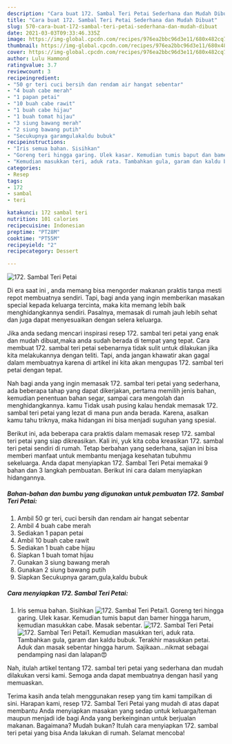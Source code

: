 ```yaml
---
description: "Cara buat 172. Sambal Teri Petai Sederhana dan Mudah Dibuat"
title: "Cara buat 172. Sambal Teri Petai Sederhana dan Mudah Dibuat"
slug: 570-cara-buat-172-sambal-teri-petai-sederhana-dan-mudah-dibuat
date: 2021-03-03T09:33:46.335Z
image: https://img-global.cpcdn.com/recipes/976ea2bbc96d3e11/680x482cq70/172-sambal-teri-petai-foto-resep-utama.jpg
thumbnail: https://img-global.cpcdn.com/recipes/976ea2bbc96d3e11/680x482cq70/172-sambal-teri-petai-foto-resep-utama.jpg
cover: https://img-global.cpcdn.com/recipes/976ea2bbc96d3e11/680x482cq70/172-sambal-teri-petai-foto-resep-utama.jpg
author: Lulu Hammond
ratingvalue: 3.7
reviewcount: 3
recipeingredient:
- "50 gr teri cuci bersih dan rendam air hangat sebentar"
- "4 buah cabe merah"
- "1 papan petai"
- "10 buah cabe rawit"
- "1 buah cabe hijau"
- "1 buah tomat hijau"
- "3 siung bawang merah"
- "2 siung bawang putih"
- "Secukupnya garamgulakaldu bubuk"
recipeinstructions:
- "Iris semua bahan. Sisihkan"
- "Goreng teri hingga garing. Ulek kasar. Kemudian tumis baput dan bamer hingga harum, kemudian masukkan cabe. Masak sebentar."
- "Kemudian masukkan teri, aduk rata. Tambahkan gula, garam dan kaldu bubuk. Terakhir masukkan petai. Aduk dan masak sebentar hingga harum. Sajikaan...nikmat sebagai pendamping nasi dan lalapan😍"
categories:
- Resep
tags:
- 172
- sambal
- teri

katakunci: 172 sambal teri 
nutrition: 101 calories
recipecuisine: Indonesian
preptime: "PT28M"
cooktime: "PT55M"
recipeyield: "2"
recipecategory: Dessert

---
```



![172. Sambal Teri Petai](https://img-global.cpcdn.com/recipes/976ea2bbc96d3e11/680x482cq70/172-sambal-teri-petai-foto-resep-utama.jpg)

Di era  saat ini , anda memang bisa mengorder makanan praktis tanpa mesti repot membuatnya sendiri. Tapi, bagi anda yang ingin memberikan masakan special kepada keluarga tercinta, maka kita memang lebih baik menghidangkannya sendiri. Pasalnya, memasak di rumah jauh lebih sehat dan juga dapat menyesuaikan dengan selera keluarga.

Jika anda sedang mencari inspirasi resep 172. sambal teri petai yang enak dan mudah dibuat,maka anda sudah berada di tempat yang tepat. Cara membuat 172. sambal teri petai  sebenarnya tidak sulit untuk dilakukan jika kita melakukannya dengan teliti. Tapi, anda jangan khawatir akan gagal dalam membuatnya 
karena di artikel ini kita akan mengupas 172. sambal teri petai dengan tepat.  



Nah bagi anda yang ingin memasak 172. sambal teri petai yang sederhana, ada beberapa tahap yang dapat dikerjakan, pertama memilih jenis bahan, kemudian penentuan bahan segar, sampai cara mengolah dan menghidangkannya. kamu Tidak usah pusing kalau hendak memasak 172. sambal teri petai yang lezat di mana pun anda berada. Karena, asalkan kamu  tahu triknya, maka hidangan ini bisa menjadi suguhan yang spesial.

Berikut ini, ada beberapa cara praktis  dalam memasak resep 172. sambal teri petai yang siap dikreasikan. Kali ini, yuk kita coba kreasikan 172. sambal teri petai sendiri di rumah. Tetap berbahan yang sederhana, sajian ini bisa memberi manfaat untuk membantu menjaga kesehatan tubuhmu sekeluarga. Anda dapat menyiapkan 172. Sambal Teri Petai memakai 9 bahan dan 3 langkah pembuatan. Berikut ini cara dalam menyiapkan hidangannya.

<!--inarticleads1-->

##### Bahan-bahan dan bumbu yang digunakan untuk pembuatan 172. Sambal Teri Petai:

1. Ambil 50 gr teri, cuci bersih dan rendam air hangat sebentar
1. Ambil 4 buah cabe merah
1. Sediakan 1 papan petai
1. Ambil 10 buah cabe rawit
1. Sediakan 1 buah cabe hijau
1. Siapkan 1 buah tomat hijau
1. Gunakan 3 siung bawang merah
1. Gunakan 2 siung bawang putih
1. Siapkan Secukupnya garam,gula,kaldu bubuk




<!--inarticleads2-->

##### Cara menyiapkan 172. Sambal Teri Petai:

1. Iris semua bahan. Sisihkan
<img src="https://img-global.cpcdn.com/steps/f4a8785f15252768/160x128cq70/172-sambal-teri-petai-langkah-memasak-1-foto.jpg" alt="172. Sambal Teri Petai">1. Goreng teri hingga garing. Ulek kasar. Kemudian tumis baput dan bamer hingga harum, kemudian masukkan cabe. Masak sebentar.
<img src="https://img-global.cpcdn.com/steps/f307a7cb1a324010/160x128cq70/172-sambal-teri-petai-langkah-memasak-2-foto.jpg" alt="172. Sambal Teri Petai"><img src="https://img-global.cpcdn.com/steps/2c0dd5a8a69a3dc7/160x128cq70/172-sambal-teri-petai-langkah-memasak-2-foto.jpg" alt="172. Sambal Teri Petai">1. Kemudian masukkan teri, aduk rata. Tambahkan gula, garam dan kaldu bubuk. Terakhir masukkan petai. Aduk dan masak sebentar hingga harum. Sajikaan...nikmat sebagai pendamping nasi dan lalapan😍




Nah, itulah artikel tentang  172. sambal teri petai  yang sederhana dan mudah dilakukan versi kami. Semoga anda dapat membuatnya dengan hasil yang memuaskan. 

Terima kasih anda telah menggunakan resep yang tim kami tampilkan di sini. Harapan kami, resep  172. Sambal Teri Petai yang mudah di atas dapat membantu Anda menyiapkan masakan yang sedap untuk keluarga/teman maupun menjadi ide bagi Anda yang berkeinginan untuk berjualan makanan. Bagaimana? Mudah bukan? Itulah cara menyiapkan 172. sambal teri petai yang bisa Anda lakukan di rumah. Selamat mencoba!

